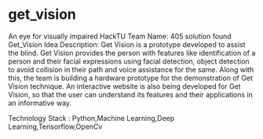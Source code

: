 # get_vision
An eye for visually impaired
HackTU
Team Name: 405 solution found
Get_Vision
Idea Description:
Get Vision is a prototype developed to assist the blind. Get Vision provides the person with features like identification of a person and their facial expressions using facial detection, object detection to avoid collision in their path and voice assistance for the same. Along with this, the team is building a hardware prototype for the demonstration of Get Vision technique. An interactive website is also being developed for Get Vision, so that the user can understand its features and their applications in an informative way.

Technology Stack :
Python,Machine Learning,Deep Learning,Tensorflow,OpenCv
